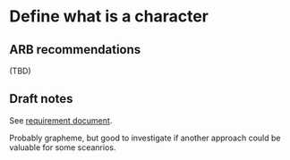 # Define what is a character

## ARB recommendations

(TBD)

## Draft notes

See [requirement document](./Unicode_Requirements.md).

Probably grapheme, but good to investigate if another approach could be valuable for some sceanrios.
